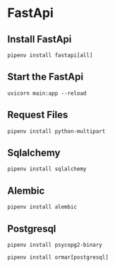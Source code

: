 # FastApi

## Install FastApi

``` code
pipenv install fastapi[all]
```

## Start the FastApi

``` code
uvicorn main:app --reload
```

## Request Files

``` code
pipenv install python-multipart
```

## Sqlalchemy

```code
pipenv install sqlalchemy
```

## Alembic

```code
pipenv install alembic
```

## Postgresql

```code
pipenv install psycopg2-binary
```

``` code
pipenv install ormar[postgresql]
```
